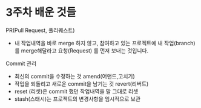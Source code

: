 # 3주차 배운 것들

PR(Pull Request, 풀리퀘스트)
- 내 작업내역을 바로 merge 하지 않고, 참여하고 있는 프로젝트에 내 작업(branch)를 merge해달라고 요청(Request) 를 먼저 보내는 것입니다. 

Commit 관리
- 최신의 commit을 수정하는 것 amend(어맨드,고치기)
- 작업을 되돌리고 새로운 commit을 남기는 것 revert(리버트)
- reset (리셋)은 commit 했던 작업내역을 말 그대로 리셋
- stash(스태시)는 프로젝트의 변경사항을 임시적으로 보관